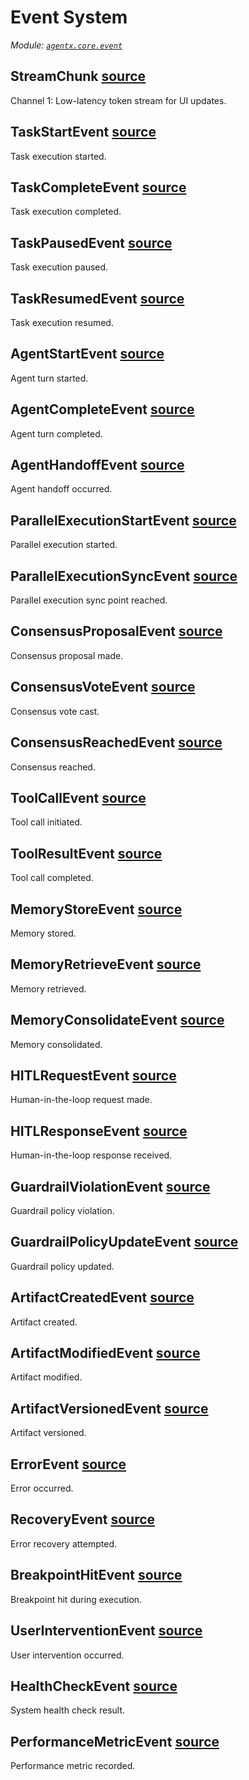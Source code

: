 # Event System

*Module: [`agentx.core.event`](https://github.com/dustland/agentx/blob/main/src/agentx/core/event.py)*

## StreamChunk <a href="https://github.com/dustland/agentx/blob/main/src/agentx/core/event.py#L15" class="source-link" title="View source code">source</a>

Channel 1: Low-latency token stream for UI updates.

## TaskStartEvent <a href="https://github.com/dustland/agentx/blob/main/src/agentx/core/event.py#L25" class="source-link" title="View source code">source</a>

Task execution started.

## TaskCompleteEvent <a href="https://github.com/dustland/agentx/blob/main/src/agentx/core/event.py#L34" class="source-link" title="View source code">source</a>

Task execution completed.

## TaskPausedEvent <a href="https://github.com/dustland/agentx/blob/main/src/agentx/core/event.py#L45" class="source-link" title="View source code">source</a>

Task execution paused.

## TaskResumedEvent <a href="https://github.com/dustland/agentx/blob/main/src/agentx/core/event.py#L53" class="source-link" title="View source code">source</a>

Task execution resumed.

## AgentStartEvent <a href="https://github.com/dustland/agentx/blob/main/src/agentx/core/event.py#L62" class="source-link" title="View source code">source</a>

Agent turn started.

## AgentCompleteEvent <a href="https://github.com/dustland/agentx/blob/main/src/agentx/core/event.py#L71" class="source-link" title="View source code">source</a>

Agent turn completed.

## AgentHandoffEvent <a href="https://github.com/dustland/agentx/blob/main/src/agentx/core/event.py#L81" class="source-link" title="View source code">source</a>

Agent handoff occurred.

## ParallelExecutionStartEvent <a href="https://github.com/dustland/agentx/blob/main/src/agentx/core/event.py#L92" class="source-link" title="View source code">source</a>

Parallel execution started.

## ParallelExecutionSyncEvent <a href="https://github.com/dustland/agentx/blob/main/src/agentx/core/event.py#L100" class="source-link" title="View source code">source</a>

Parallel execution sync point reached.

## ConsensusProposalEvent <a href="https://github.com/dustland/agentx/blob/main/src/agentx/core/event.py#L108" class="source-link" title="View source code">source</a>

Consensus proposal made.

## ConsensusVoteEvent <a href="https://github.com/dustland/agentx/blob/main/src/agentx/core/event.py#L117" class="source-link" title="View source code">source</a>

Consensus vote cast.

## ConsensusReachedEvent <a href="https://github.com/dustland/agentx/blob/main/src/agentx/core/event.py#L126" class="source-link" title="View source code">source</a>

Consensus reached.

## ToolCallEvent <a href="https://github.com/dustland/agentx/blob/main/src/agentx/core/event.py#L135" class="source-link" title="View source code">source</a>

Tool call initiated.

## ToolResultEvent <a href="https://github.com/dustland/agentx/blob/main/src/agentx/core/event.py#L143" class="source-link" title="View source code">source</a>

Tool call completed.

## MemoryStoreEvent <a href="https://github.com/dustland/agentx/blob/main/src/agentx/core/event.py#L152" class="source-link" title="View source code">source</a>

Memory stored.

## MemoryRetrieveEvent <a href="https://github.com/dustland/agentx/blob/main/src/agentx/core/event.py#L161" class="source-link" title="View source code">source</a>

Memory retrieved.

## MemoryConsolidateEvent <a href="https://github.com/dustland/agentx/blob/main/src/agentx/core/event.py#L170" class="source-link" title="View source code">source</a>

Memory consolidated.

## HITLRequestEvent <a href="https://github.com/dustland/agentx/blob/main/src/agentx/core/event.py#L179" class="source-link" title="View source code">source</a>

Human-in-the-loop request made.

## HITLResponseEvent <a href="https://github.com/dustland/agentx/blob/main/src/agentx/core/event.py#L189" class="source-link" title="View source code">source</a>

Human-in-the-loop response received.

## GuardrailViolationEvent <a href="https://github.com/dustland/agentx/blob/main/src/agentx/core/event.py#L199" class="source-link" title="View source code">source</a>

Guardrail policy violation.

## GuardrailPolicyUpdateEvent <a href="https://github.com/dustland/agentx/blob/main/src/agentx/core/event.py#L211" class="source-link" title="View source code">source</a>

Guardrail policy updated.

## ArtifactCreatedEvent <a href="https://github.com/dustland/agentx/blob/main/src/agentx/core/event.py#L220" class="source-link" title="View source code">source</a>

Artifact created.

## ArtifactModifiedEvent <a href="https://github.com/dustland/agentx/blob/main/src/agentx/core/event.py#L227" class="source-link" title="View source code">source</a>

Artifact modified.

## ArtifactVersionedEvent <a href="https://github.com/dustland/agentx/blob/main/src/agentx/core/event.py#L236" class="source-link" title="View source code">source</a>

Artifact versioned.

## ErrorEvent <a href="https://github.com/dustland/agentx/blob/main/src/agentx/core/event.py#L246" class="source-link" title="View source code">source</a>

Error occurred.

## RecoveryEvent <a href="https://github.com/dustland/agentx/blob/main/src/agentx/core/event.py#L258" class="source-link" title="View source code">source</a>

Error recovery attempted.

## BreakpointHitEvent <a href="https://github.com/dustland/agentx/blob/main/src/agentx/core/event.py#L268" class="source-link" title="View source code">source</a>

Breakpoint hit during execution.

## UserInterventionEvent <a href="https://github.com/dustland/agentx/blob/main/src/agentx/core/event.py#L277" class="source-link" title="View source code">source</a>

User intervention occurred.

## HealthCheckEvent <a href="https://github.com/dustland/agentx/blob/main/src/agentx/core/event.py#L287" class="source-link" title="View source code">source</a>

System health check result.

## PerformanceMetricEvent <a href="https://github.com/dustland/agentx/blob/main/src/agentx/core/event.py#L295" class="source-link" title="View source code">source</a>

Performance metric recorded.
